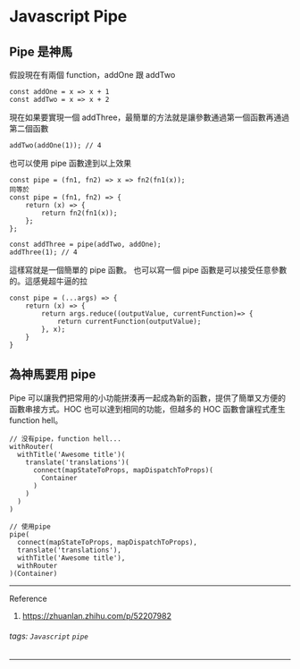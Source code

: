 Javascript Pipe
===

## Pipe 是神馬
假設現在有兩個 function，addOne 跟 addTwo
```
const addOne = x => x + 1
const addTwo = x => x + 2
```
現在如果要實現一個 addThree，最簡單的方法就是讓參數通過第一個函數再通過第二個函數
```
addTwo(addOne(1)); // 4
```
也可以使用 pipe 函數達到以上效果
```
const pipe = (fn1, fn2) => x => fn2(fn1(x));
同等於
const pipe = (fn1, fn2) => {
    return (x) => {
        return fn2(fn1(x));
    };
};

const addThree = pipe(addTwo, addOne);
addThree(1); // 4
```
這樣寫就是一個簡單的 pipe 函數。
也可以寫一個 pipe 函數是可以接受任意參數的。這感覺超牛逼的拉
```
const pipe = (...args) => {
    return (x) => {
        return args.reduce((outputValue, currentFunction)=> {
            return currentFunction(outputValue);
        }, x);
    }
}
```

## 為神馬要用 pipe
Pipe 可以讓我們把常用的小功能拼湊再一起成為新的函數，提供了簡單又方便的函數串接方式。HOC 也可以達到相同的功能，但越多的 HOC 函數會讓程式產生 function hell。

```
// 没有pipe，function hell...
withRouter(
  withTitle('Awesome title')(
    translate('translations')(
      connect(mapStateToProps, mapDispatchToProps)(
        Container
      )
    )
  )
)

// 使用pipe
pipe(
  connect(mapStateToProps, mapDispatchToProps),
  translate('translations'),
  withTitle('Awesome title'),
  withRouter
)(Container)
```

---

Reference
1. https://zhuanlan.zhihu.com/p/52207982

###### tags: `Javascript` `pipe`
---